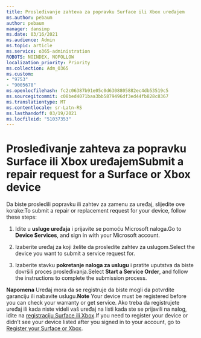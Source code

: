 ```yaml
---
title: Prosleđivanje zahteva za popravku Surface ili Xbox uređajem
ms.author: pebaum
author: pebaum
manager: dansimp
ms.date: 03/16/2021
ms.audience: Admin
ms.topic: article
ms.service: o365-administration
ROBOTS: NOINDEX, NOFOLLOW
localization_priority: Priority
ms.collection: Adm_O365
ms.custom:
- "9753"
- "9005678"
ms.openlocfilehash: fc2c06387b91e05c0d6308805882ec4db53519c5
ms.sourcegitcommit: c08bed4071baa3bb5879496df3ed44fb828c8367
ms.translationtype: MT
ms.contentlocale: sr-Latn-RS
ms.lasthandoff: 03/19/2021
ms.locfileid: "51037353"
---
```

# <a name="submit-a-repair-request-for-a-surface-or-xbox-device"></a><span data-ttu-id="97b96-102">Prosleđivanje zahteva za popravku Surface ili Xbox uređajem</span><span class="sxs-lookup"><span data-stu-id="97b96-102">Submit a repair request for a Surface or Xbox device</span></span>

<span data-ttu-id="97b96-103">Da biste prosledili popravku ili zahtev za zamenu za uređaj, slijedite ove korake:</span><span class="sxs-lookup"><span data-stu-id="97b96-103">To submit a repair or replacement request for your device, follow these steps:</span></span>

1. <span data-ttu-id="97b96-104">Idite u **usluge uređaja** i prijavite se pomoću Microsoft naloga.</span><span class="sxs-lookup"><span data-stu-id="97b96-104">Go to **Device Services**, and sign in with your Microsoft account.</span></span>

2. <span data-ttu-id="97b96-105">Izaberite uređaj za koji želite da prosledite zahtev za uslugom.</span><span class="sxs-lookup"><span data-stu-id="97b96-105">Select the device you want to submit a service request for.</span></span>

3. <span data-ttu-id="97b96-106">Izaberite stavku **pokretanje naloga za uslugu** i pratite uputstva da biste dovršili proces prosleđivanja.</span><span class="sxs-lookup"><span data-stu-id="97b96-106">Select **Start a Service Order**, and follow the instructions to complete the submission process.</span></span>

<span data-ttu-id="97b96-107">**Napomena** Uređaj mora da se registruje da biste mogli da potvrdite garanciju ili nabavite uslugu.</span><span class="sxs-lookup"><span data-stu-id="97b96-107">**Note** Your device must be registered before you can check your warranty or get service.</span></span> <span data-ttu-id="97b96-108">Ako treba da registrujete uređaj ili kada niste videli vaš uređaj na listi kada ste se prijavili na nalog, idite na [registraciju Surface ili Xbox](https://support.microsoft.com/surface/register-your-surface-or-xbox-fd7d73f8-b0e6-c9fa-e83b-0b64652e2376).</span><span class="sxs-lookup"><span data-stu-id="97b96-108">If you need to register your device or didn’t see your device listed after you signed in to your account, go to [Register your Surface or Xbox](https://support.microsoft.com/surface/register-your-surface-or-xbox-fd7d73f8-b0e6-c9fa-e83b-0b64652e2376).</span></span>